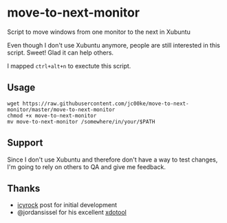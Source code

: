 # move-to-next-monitor

Script to move windows from one monitor to the next in Xubuntu

Even though I don't use Xubuntu anymore, people are still interested
in this script. Sweet! Glad it can help others.

I mapped `ctrl+alt+n` to exectute this script.

## Usage

```
wget https://raw.githubusercontent.com/jc00ke/move-to-next-monitor/master/move-to-next-monitor
chmod +x move-to-next-monitor
mv move-to-next-monitor /somewhere/in/your/$PATH
```


## Support

Since I don't use Xubuntu and therefore don't have a way to test changes, I'm going to rely on others to QA and give me feedback.

## Thanks
 
* [icyrock](http://icyrock.com/blog/2012/05/xubuntu-moving-windows-between-monitors/) post for initial development
* @jordansissel for his excellent [xdotool](https://github.com/jordansissel/xdotool)
